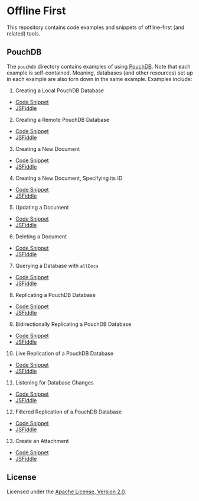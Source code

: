 # Offline First

This repository contains code examples and snippets of offline-first (and related) tools.

## PouchDB

The `pouchdb` directory contains examples of using [PouchDB](http://pouchdb.com/). Note that each example is self-contained. Meaning, databases (and other resources) set up in each example are also torn down in the same example. Examples include:

1. Creating a Local PouchDB Database
 * [Code Snippet](pouchdb/01-create-local-database.js)
 * [JSFiddle](https://jsfiddle.net/bradleyholt/bLjyLk4p/)
2. Creating a Remote PouchDB Database
 * [Code Snippet](pouchdb/02-create-remote-database.js)
 * [JSFiddle](https://jsfiddle.net/bradleyholt/t0k2hbvy/)
3. Creating a New Document
 * [Code Snippet](pouchdb/03-create-document-post.js)
 * [JSFiddle](https://jsfiddle.net/bradleyholt/9ybkvnqr/)
4. Creating a New Document, Specifying its ID
 * [Code Snippet](pouchdb/04-create-document-put.js)
 * [JSFiddle](https://jsfiddle.net/bradleyholt/b2ro0jyc/)
5. Updating a Document
 * [Code Snippet](pouchdb/05-update-document.js)
 * [JSFiddle](https://jsfiddle.net/bradleyholt/8uf9pssu/)
6. Deleting a Document
 * [Code Snippet](pouchdb/06-delete-document.js)
 * [JSFiddle](https://jsfiddle.net/bradleyholt/421gbegm/)
7. Querying a Database with `allDocs`
 * [Code Snippet](pouchdb/07-query-database-all-docs.js)
 * [JSFiddle](https://jsfiddle.net/bradleyholt/wkmdzLgL/)
8. Replicating a PouchDB Database
 * [Code Snippet](pouchdb/08-replicate-database.js)
 * [JSFiddle](https://jsfiddle.net/bradleyholt/2Lrfoamp/)
9. Bidirectionally Replicating a PouchDB Database
 * [Code Snippet](pouchdb/09-replicate-database-bidirectional.js)
 * [JSFiddle](https://jsfiddle.net/bradleyholt/2zzLrj3f/)
10. Live Replication of a PouchDB Database
 * [Code Snippet](pouchdb/10-replicate-database-live.js)
 * [JSFiddle](https://jsfiddle.net/bradleyholt/enozjafe/)
11. Listening for Database Changes
 * [Code Snippet](pouchdb/11-database-changes.js)
 * [JSFiddle](https://jsfiddle.net/bradleyholt/ykgf0xtc/)
12. Filtered Replication of a PouchDB Database
 * [Code Snippet](pouchdb/12-replicate-database-filtered.js)
 * [JSFiddle](https://jsfiddle.net/bradleyholt/qgngh67x/)
13. Create an Attachment
 * [Code Snippet](pouchdb/13-create-attachment.js)
 * [JSFiddle](https://jsfiddle.net/bradleyholt/n1s0d1yk/)

## License

Licensed under the [Apache License, Version 2.0](LICENSE.txt).
